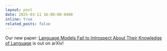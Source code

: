 ```yaml
---
layout: post
date: 2025-03-11 16:00:00-0400
inline: true
related_posts: false
---
```


Our new paper: [Language Models Fail to Introspect About Their Knowledge of Language](https://arxiv.org/abs/2503.07513) is out on arXiv!
